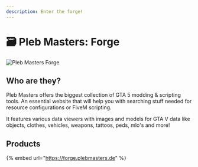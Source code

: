 ```yaml
---
description: Enter the forge!
---
```


# 🗃 Pleb Masters: Forge

![Pleb Masters Forge](../.gitbook/assets/pleb.png)

## Who are they?

Pleb Masters offers the biggest collection of GTA 5 modding & scripting tools. An essential website that will help you with searching stuff needed for resource configurations or FiveM scripting.

It features various data viewers with images and models for GTA V data like objects, clothes, vehicles, weapons, tattoos, peds, mlo's and more!

## Products

{% embed url="https://forge.plebmasters.de" %}
